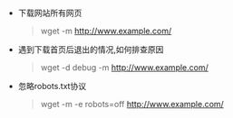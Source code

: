#
- 下载网站所有网页
  > wget -m http://www.example.com/

- 遇到下载首页后退出的情况,如何排查原因
  > wget -d debug -m http://www.example.com/
  
- 忽略robots.txt协议
  > wget -m -e robots=off http://www.example.com/
